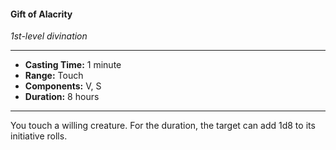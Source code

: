 #### Gift of Alacrity
*1st-level divination*
___
- **Casting Time:** 1 minute
- **Range:** Touch
- **Components:** V, S
- **Duration:** 8 hours
---
You touch a willing creature. For the duration, the target can add 1d8 to its initiative rolls.